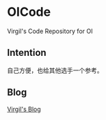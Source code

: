 # OICode
Virgil's Code Repository for OI

## Intention

自己方便，也给其他选手一个参考。

## Blog

[Virgil's Blog](https://zhangche0526.github.io/)